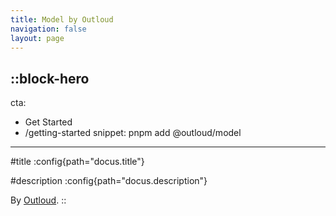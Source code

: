 ```yaml
---
title: Model by Outloud
navigation: false
layout: page
---
```


::block-hero
---
cta:
  - Get Started
  - /getting-started
snippet: pnpm add @outloud/model
---

#title
:config{path="docus.title"}

#description
:config{path="docus.description"}
<br>

By [Outloud](https://outloud.co/).
::
